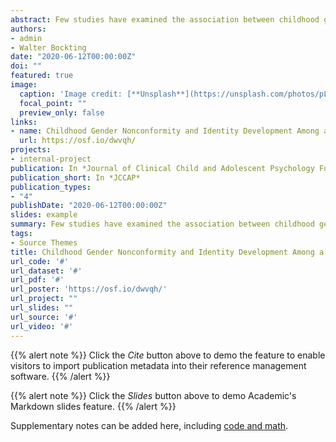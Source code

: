 ```yaml
---
abstract: Few studies have examined the association between childhood gender role nonconformity and markers of transgender identity development. We investigated the relationship between recalled childhood gender role nonconformity and identity development among a diverse sample of transgender and gender nonbinary (TGNB) individuals living in the United States.
authors:
- admin
- Walter Bockting
date: "2020-06-12T00:00:00Z"
doi: ""
featured: true
image:
  caption: 'Image credit: [**Unsplash**](https://unsplash.com/photos/pLCdAaMFLTE)'
  focal_point: ""
  preview_only: false
links:
- name: Childhood Gender Nonconformity and Identity Development Among a Diverse Transgender Community Sample in the United States
  url: https://osf.io/dwvqh/
projects:
- internal-project
publication: In *Journal of Clinical Child and Adolescent Psychology Future Direction Forum*
publication_short: In *JCCAP*
publication_types:
- "4"
publishDate: "2020-06-12T00:00:00Z"
slides: example
summary: Few studies have examined the association between childhood gender role nonconformity and markers of transgender identity development. We investigated the relationship between recalled childhood gender role nonconformity and identity development among a diverse sample of transgender and gender nonbinary (TGNB) individuals living in the United States.
tags:
- Source Themes
title: Childhood Gender Nonconformity and Identity Development Among a Diverse Transgender Community Sample in the United States
url_code: '#'
url_dataset: '#'
url_pdf: '#'
url_poster: 'https://osf.io/dwvqh/'
url_project: ""
url_slides: ""
url_source: '#'
url_video: '#'
---
```


{{% alert note %}}
Click the *Cite* button above to demo the feature to enable visitors to import publication metadata into their reference management software.
{{% /alert %}}

{{% alert note %}}
Click the *Slides* button above to demo Academic's Markdown slides feature.
{{% /alert %}}

Supplementary notes can be added here, including [code and math](https://sourcethemes.com/academic/docs/writing-markdown-latex/).

